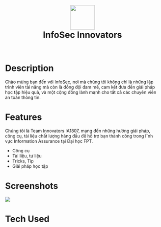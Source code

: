 <div align="center">
      <h1> <img src="https://cdn.jsdelivr.net/gh/innovatorsfu/infosec@cd76571/assets/img/logo/favicon/favicon132.png" width="80px"><br/>InfoSec Innovators </h1>
     </div>
<p align="center"> <a href="https://infosecfu.blogspot.com/" target="_blank"><img alt="" src="https://img.shields.io/badge/Website-EA4C89?style=normal&logo=dribbble&logoColor=white" style="vertical-align:center" /></a> <a href="https://www.facebook.com/infosecfu" target="_blank"><img alt="" src="https://img.shields.io/badge/Facebook-1877F2?style=normal&logo=facebook&logoColor=white" style="vertical-align:center" /></a> <a href="}" target="_blank"><img alt="" src="https://img.shields.io/badge/LinkedIn-0077B5?style=normal&logo=linkedin&logoColor=white" style="vertical-align:center" /></a> </p>

# Description
Chào mừng bạn đến với InfoSec, nơi mà chúng tôi không chỉ là những lập trình viên tài năng mà còn là đồng đội đam mê, cam kết đưa đến giải pháp học tập hiệu quả, và một cộng đồng lành mạnh cho tất cả các chuyên viên an toàn thông tin. 

# Features
Chúng tôi là Team Innovators IA1807, mang đến những hướng giải pháp, công cụ, tài liệu chất lượng hàng đầu để hỗ trợ bạn thành công trong lĩnh vực Information Assurance tại Đại học FPT.

- Công cụ
- Tài liệu, tư liệu
- Tricks, Tip
- Giải pháp học tập

# Screenshots
 <img src="[https://infosecfu.blogspot.com/](https://1.bp.blogspot.com/-NH9XGKPHWbw/ZdD3H_zJjlI/AAAAAAAAAFU/PNeN9dc29O0zwgBKaO-6mIxn81ZFl7Z2ACNcBGAsYHQ/s16000/INFOSEC.png)">
 
# Tech Used
<p align="center"> <img alt="" src="https://img.shields.io/badge/javascript-%23323330.svg?style=for-the-badge&logo=javascript&logoColor=%23F7DF1E" style="vertical-align:center" /> <img alt="" src="https://img.shields.io/badge/c-%2300599C.svg?style=for-the-badge&logo=c&logoColor=white" style="vertical-align:center" /> <img alt="" src="https://img.shields.io/badge/c++-%2300599C.svg?style=for-the-badge&logo=c%2B%2B&logoColor=white" style="vertical-align:center" /> <img alt="" src="https://img.shields.io/badge/css3-%231572B6.svg?style=for-the-badge&logo=css3&logoColor=white" style="vertical-align:center" /> <img alt="" src="https://img.shields.io/badge/java-%23ED8B00.svg?style=for-the-badge&logo=java&logoColor=white" style="vertical-align:center" /> <img alt="" src="https://img.shields.io/badge/python-3670A0?style=for-the-badge&logo=python&logoColor=ffdd54" style="vertical-align:center" /> <img alt="" src="https://img.shields.io/badge/html5-%23E34F26.svg?style=for-the-badge&logo=html5&logoColor=white" style="vertical-align:center" /> <img alt="" src="https://img.shields.io/badge/mysql-%2300f.svg?style=for-the-badge&logo=mysql&logoColor=white" style="vertical-align:center" /></p>
      
